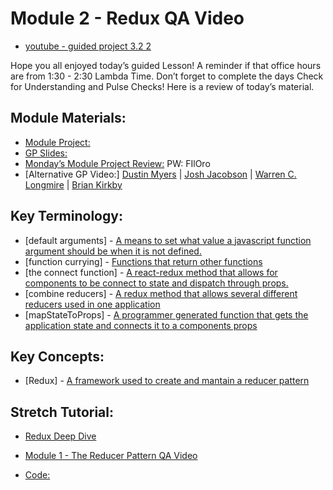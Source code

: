 # Module 2 - Redux QA Video

- [youtube - guided project 3.2 2]()

Hope you all enjoyed today’s guided Lesson!
A reminder if that office hours are from 1:30 - 2:30 Lambda Time.
Don’t forget to complete the days Check for Understanding and Pulse Checks!
Here is a review of today’s material.

##  Module Materials:

-   [Module Project:](https://github.com/LambdaSchool/web-module-project-redux)
-   [GP Slides:](https://docs.google.com/presentation/d/1d1obD6mw8ZmUuvs5zYOvZvlhS5Nlo_cvI9oLbyx0Mow/edit?usp=sharing)
-   [Monday’s Module Project Review:](https://www.loom.com/share/d77ba3d65dc9456392a808c34bc323db) PW: FIlOro
-   [Alternative GP Video:] [Dustin Myers](https://youtu.be/VhI_eHHLlDU) | [Josh Jacobson](https://youtu.be/KoqY3I2EO8k) | [Warren C. Longmire](https://youtu.be/cOimnorDca8) | [Brian Kirkby](https://youtu.be/x_KNjGf2TYk)

##  Key Terminology:

-   [default arguments] - [A means to set what value a javascript function argument should be when it is not defined.](https://developer.mozilla.org/en-US/docs/Web/JavaScript/Reference/Functions/Default_parameters)
-   [function currying] - [Functions that return other functions](https://www.youtube.com/watch?v=oU3LzOO0OGA)
-   [the connect function] - [A react-redux method that allows for components to be connect to state and dispatch through props.](https://react-redux.js.org/api/connect)
-   [combine reducers] - [A redux method that allows several different reducers used in one application](https://redux.js.org/api/combinereducers/)
-   [mapStateToProps] - [A programmer generated function that gets the application state and connects it to a components props](https://react-redux.js.org/7.1/using-react-redux/connect-mapstate#mapstatetoprops-will-not-run-if-the-store-state-is-the-same)

##  Key Concepts:

-   [Redux] - [A framework used to create and mantain a reducer pattern](https://react-redux.js.org/introduction/why-use-react-redux)

##  Stretch Tutorial:

-   [Redux Deep Dive](https://daveceddia.com/redux-tutorial/)

-   [Module 1 - The Reducer Pattern QA Video]()

-   [Code:]()
